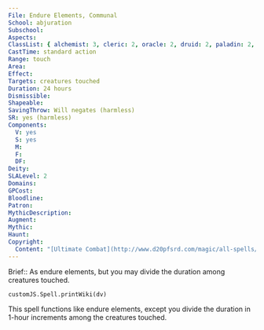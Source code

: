 ```yaml
---
File: Endure Elements, Communal
School: abjuration
Subschool: 
Aspects: 
ClassList: { alchemist: 3, cleric: 2, oracle: 2, druid: 2, paladin: 2, ranger: 2, sorcerer: 2, wizard: 2, psychic: 2 }
CastTime: standard action
Range: touch
Area: 
Effect: 
Targets: creatures touched
Duration: 24 hours
Dismissible: 
Shapeable: 
SavingThrow: Will negates (harmless)
SR: yes (harmless)
Components:
  V: yes
  S: yes
  M: 
  F: 
  DF: 
Deity: 
SLALevel: 2
Domains: 
GPCost: 
Bloodline: 
Patron: 
MythicDescription: 
Augment: 
Mythic: 
Haunt: 
Copyright:
  Content: "[Ultimate Combat](http://www.d20pfsrd.com/magic/all-spells/e/endure-elements#TOC-Endure-Elements-Communal)"
---
```

Brief:: As endure elements, but you may divide the duration among creatures touched.

```dataviewjs
customJS.Spell.printWiki(dv)
```

This spell functions like endure elements, except you divide the duration in 1-hour increments among the creatures touched.
